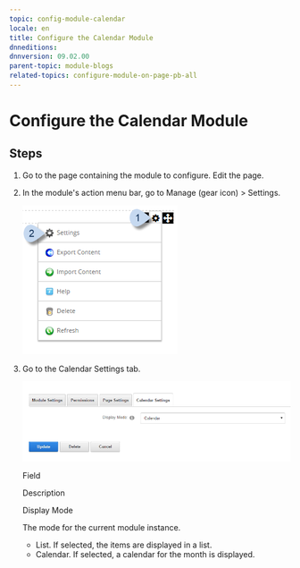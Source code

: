```yaml
---
topic: config-module-calendar
locale: en
title: Configure the Calendar Module
dnneditions: 
dnnversion: 09.02.00
parent-topic: module-blogs
related-topics: configure-module-on-page-pb-all
---
```


# Configure the Calendar Module

## Steps

1.  Go to the page containing the module to configure. Edit the page.
2.  In the module's action menu bar, go to Manage (gear icon) \> Settings.
    
      
    
    ![Manage action menu > Settings](/images/scr-actionmenu-manage-settings.png)
    
      
    
3.  Go to the Calendar Settings tab.
    
      
    
    ![Module Settings — Calendar](/images/scr-modulesettings-Calendar.png)
    
      
    
    Field
    
    Description
    
    Display Mode
    
    The mode for the current module instance.
    
    *   List. If selected, the items are displayed in a list.
    *   Calendar. If selected, a calendar for the month is displayed.